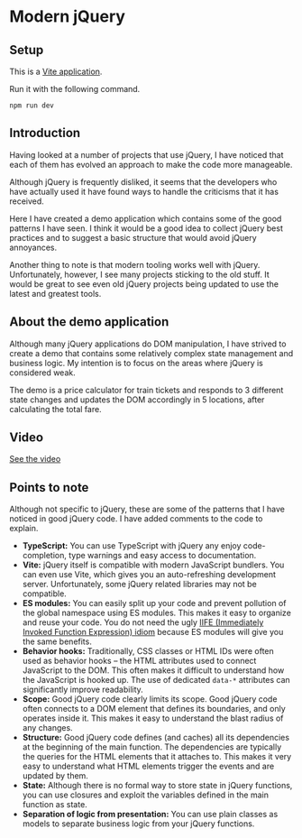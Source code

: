 # Modern jQuery

## Setup

This is a [Vite application](https://vite.dev/guide/#scaffolding-your-first-vite-project).

Run it with the following command.

```shell
npm run dev
```

## Introduction

Having looked at a number of projects that use jQuery,
I have noticed that each of them has evolved an approach to make the code more manageable.

Although jQuery is frequently disliked,
it seems that the developers who have actually used it have found ways to handle the criticisms that it has received. 

Here I have created a demo application which contains some of the good patterns I have seen.
I think
it would be a good idea to collect jQuery best practices
and to suggest a basic structure that would avoid jQuery annoyances.

Another thing to note is that modern tooling works well with jQuery.
Unfortunately, however, I see many projects sticking to the old stuff.
It would be great to see even old jQuery projects being updated to use the latest and greatest tools.

## About the demo application

Although many jQuery applications do DOM manipulation,
I have strived to create a demo that contains some relatively complex state management and business logic.
My intention is to focus on the areas where jQuery is considered weak.

The demo is a price calculator for train tickets 
and responds to 3 different state changes and updates the DOM accordingly in 5 locations, after calculating the total fare.

## Video

[See the video](/documents/modern-jquery.mov)

## Points to note

Although not specific to jQuery, these are some of the patterns that I have noticed in good jQuery code.
I have added comments to the code to explain.

- **TypeScript:** You can use TypeScript with jQuery any enjoy code-completion, type warnings and easy access to documentation.
- **Vite:** jQuery itself is compatible with modern JavaScript bundlers. You can even use Vite, which gives you an auto-refreshing development server. Unfortunately, some jQuery related libraries may not be compatible.
- **ES modules:** You can easily split up your code and prevent pollution of the global namespace using ES modules. This makes it easy to organize and reuse your code. You do not need the ugly [IIFE (Immediately Invoked Function Expression) idiom](https://developer.mozilla.org/en-US/docs/Glossary/IIFE) because ES modules will give you the same benefits. 
- **Behavior hooks:** Traditionally, CSS classes or HTML IDs were often used as behavior hooks – the HTML attributes used to connect JavaScript to the DOM. This often makes it difficult to understand how the JavaScript is hooked up. The use of dedicated `data-*` attributes can significantly improve readability.
- **Scope:** Good jQuery code clearly limits its scope. Good jQuery code often connects to a DOM element that defines its boundaries, and only operates inside it. This makes it easy to understand the blast radius of any changes.
- **Structure:** Good jQuery code defines (and caches) all its dependencies at the beginning of the main function. The dependencies are typically the queries for the HTML elements that it attaches to. This makes it very easy to understand what HTML elements trigger the events and are updated by them.
- **State:** Although there is no formal way to store state in jQuery functions, you can use closures and exploit the variables defined in the main function as state.
- **Separation of logic from presentation:** You can use plain classes as models to separate business logic from your jQuery functions.
